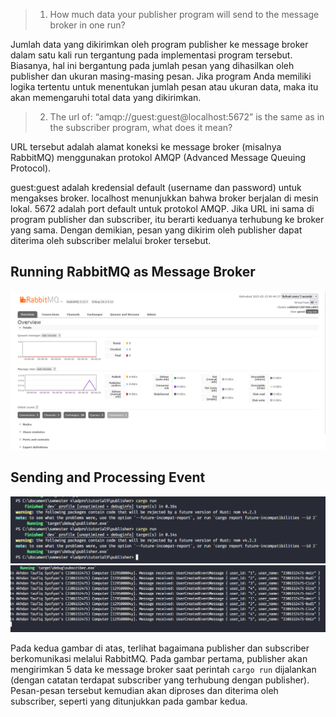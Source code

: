 > 1. How much data your publisher program will send to the message broker in one run?

Jumlah data yang dikirimkan oleh program publisher ke message broker dalam satu kali run tergantung pada implementasi program tersebut. Biasanya, hal ini bergantung pada jumlah pesan yang dihasilkan oleh publisher dan ukuran masing-masing pesan. Jika program Anda memiliki logika tertentu untuk menentukan jumlah pesan atau ukuran data, maka itu akan memengaruhi total data yang dikirimkan.

> 2. The url of: “amqp://guest:guest@localhost:5672” is the same as in the subscriber program, what does it mean?

URL tersebut adalah alamat koneksi ke message broker (misalnya RabbitMQ) menggunakan protokol AMQP (Advanced Message Queuing Protocol).

guest:guest adalah kredensial default (username dan password) untuk mengakses broker.
localhost menunjukkan bahwa broker berjalan di mesin lokal.
5672 adalah port default untuk protokol AMQP.
Jika URL ini sama di program publisher dan subscriber, itu berarti keduanya terhubung ke broker yang sama. Dengan demikian, pesan yang dikirim oleh publisher dapat diterima oleh subscriber melalui broker tersebut.

## Running RabbitMQ as Message Broker

![RabbitMQ](images/rabbitmq-screenshot.png)

## Sending and Processing Event

![publisher](images/publisher.png)
![subscriber](images/subscriber.png)

Pada kedua gambar di atas, terlihat bagaimana publisher dan subscriber berkomunikasi melalui RabbitMQ. Pada gambar pertama, publisher akan mengirimkan 5 data ke message broker saat perintah `cargo run` dijalankan (dengan catatan terdapat subscriber yang terhubung dengan publisher). Pesan-pesan tersebut kemudian akan diproses dan diterima oleh subscriber, seperti yang ditunjukkan pada gambar kedua.